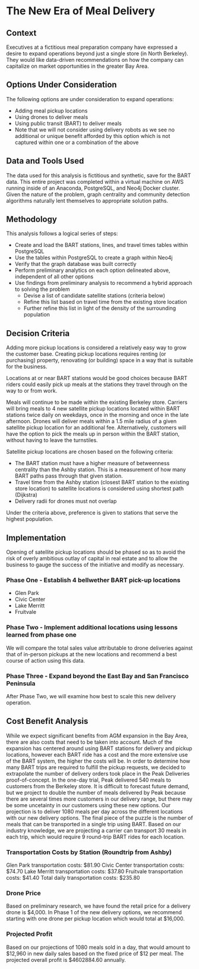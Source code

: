 # The New Era of Meal Delivery

## Context

Executives at a fictitious meal preparation company have expressed a desire to expand operations beyond just a single store (in North Berkeley). They would like data-driven recommendations on how the company can capitalize on market opportunities in the greater Bay Area.

## Options Under Consideration

The following options are under consideration to expand operations:

* Adding meal pickup locations
* Using drones to deliver meals
* Using public transit (BART) to deliver meals
* Note that we will not consider using delivery robots as we see no additional or unique benefit afforded by this option which is not captured within one or a combination of the above

## Data and Tools Used

The data used for this analysis is fictitious and synthetic, save for the BART data. This entire project was completed within a virtual machine on AWS  running inside of an Anaconda, PostgreSQL, and Neo4j Docker cluster. Given the nature of the problem, graph centrality and community detection algorithms naturally lent themselves to appropriate solution paths.

## Methodology

This analysis follows a logical series of steps:

* Create and load the BART stations, lines, and travel times tables within PostgreSQL
* Use the tables within PostgreSQL to create a graph within Neo4j
* Verify that the graph database was built correctly
* Perform preliminary analytics on each option delineated above, independent of all other options
* Use findings from preliminary analysis to recommend a hybrid approach to solving the problem
  * Devise a list of candidate satellite stations (criteria below)
  * Refine this list based on travel time from the existing store location
  * Further refine this list in light of the density of the surrounding population

## Decision Criteria

Adding more pickup locations is considered a relatively easy way to grow the customer base. Creating pickup locations requires renting (or purchasing) property, renovating (or building) space in a way that is suitable for the business.

Locations at or near BART stations would be good choices because BART riders could easily pick up meals at the stations they travel through on the way to or from work.

Meals will continue to be made within the existing Berkeley store. Carriers will bring meals to 4 new satellite pickup locations located within BART stations twice daily on weekdays, once in the morning and once in the late afternoon. Drones will deliver meals within a 1.5 mile radius of a given satellite pickup location for an additional fee. Alternatively, customers will have the option to pick the meals up in person within the BART station, without having to leave the turnstiles.

Satellite pickup locations are chosen based on the following criteria:

* The BART station must have a higher measure of betweenness centrality than the Ashby station. This is a measurement of how many BART paths pass through that given station.
* Travel time from the Ashby station (closest BART station to the existing store location) to satellite locations is considered using shortest path (Dijkstra)
* Delivery radii for drones must not overlap

Under the criteria above, preference is given to stations that serve the highest population.

## Implementation

Opening of satellite pickup locations should be phased so as to avoid the risk of overly ambitious outlay of capital in real estate and to allow the business to gauge the success of the initiative and modify as necessary.

### Phase One - Establish 4 bellwether BART pick-up locations

* Glen Park
* Civic Center
* Lake Merritt
* Fruitvale

### Phase Two - Implement additional locations using lessons learned from phase one

We will compare the total sales value attributable to drone deliveries against that of in-person pickups at the new locations and recommend a best course of action using this data.

### Phase Three - Expand beyond the East Bay and San Francisco Peninsula

After Phase Two, we will examine how best to scale this new delivery operation.

## Cost Benefit Analysis

While we expect significant benefits from AGM expansion in the Bay Area, there are also costs that need to be taken into account. Much of the expansion has centered around using BART stations for delivery and pickup locations, however each BART ride has a cost and the more extensive use of the BART system, the higher the costs will be. In order to determine how many BART trips are required to fulfill the pickup requests, we decided to extrapolate the number of delivery orders took place in the Peak Deliveries proof-of-concept. In the one-day trial, Peak delivered 540 meals to customers from the Berkeley store. It is difficult to forecast future demand, but we project to double the number of meals delivered by Peak because there are several times more customers in our delivery range, but there may be some uncetainty in our customers using these new options. Our projection is to deliver 1080 meals per day across the different locations with our new delivery options. The final piece of the puzzle is the number of meals that can be transported in a single trip using BART. Based on our industry knowledge, we are projecting a carrier can transport 30 meals in each trip, which would require 9 round-trip BART rides for each location.

### Transportation Costs by Station (Roundtrip from Ashby)

Glen Park transportation costs: $81.90
Civic Center transportation costs: $74.70
Lake Merritt transportation costs: $37.80
Fruitvale transportation costs: $41.40
Total daily transportation costs: $235.80

### Drone Price

Based on preliminary research, we have found the retail price for a delivery drone is $4,000. In Phase 1 of the new delivery options, we recommend starting with one drone per pickup location which would total at $16,000.

### Projected Profit

Based on our projections of 1080 meals sold in a day, that would amount to $12,960 in new daily sales based on the fixed price of $12 per meal. The projected overall profit is $4602884.60 annually.

